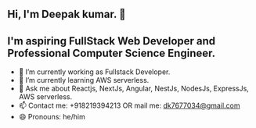 ## Hi, I'm Deepak kumar. 👋 

## I'm aspiring FullStack Web Developer and Professional Computer Science Engineer.

- 🔭 I’m currently working as Fullstack Developer.
- 🌱 I’m currently learning AWS serverless.
- 💬 Ask me about Reactjs, NextJs, Angular, NestJs, NodesJs, ExpressJs, AWS serverless. 
- 📫 Contact me: +918219394213 OR mail me: dk7677034@gmail.com
- 😄 Pronouns: he/him

